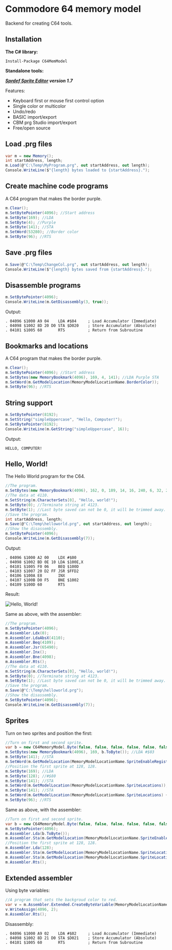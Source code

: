 # Commodore 64 memory model
Backend for creating C64 tools.

## Installation

**The C# library:**

`Install-Package C64MemModel`

**Standalone tools:**

***[Sprdef Sprite Editor](http://winsoft.se/files/SetupSprdef.exe) version 1.7***

Features:
- Keyboard first or mouse first control option
- Single color or multicolor
- Undo/redo
- BASIC import/export
- CBM prg Studio import/export
- Free/open source

## Load .prg files
```C#
var m = new Memory();
int startAddress, length;
m.Load(@"C:\Temp\MyProgram.prg", out startAddress, out length);
Console.WriteLine($"{length} bytes loaded to {startAddress}.");
```

## Create machine code programs
A C64 program that makes the border purple.
```C#
m.Clear();
m.SetBytePointer(4096); //Start address
m.SetByte(169); //LDA
m.SetByte(4); //Purple
m.SetByte(141); //STA
m.SetWord(53280); //Border color
m.SetByte(96); //RTS
```

## Save .prg files
```C#
m.Save(@"C:\Temp\ChangeCol.prg", out startAddress, out length);
Console.WriteLine($"{length} bytes saved from {startAddress}.");
```

## Disassemble programs
```C#
m.SetBytePointer(4096);
Console.WriteLine(m.GetDisassembly(3, true));
```

Output:
```
. 04096 $1000 A9 04    LDA #$04     ; Load Accumulator (Immediate)
. 04098 $1002 8D 20 D0 STA $D020    ; Store Accumulator (Absolute)
. 04101 $1005 60       RTS          ; Return from Subroutine
```

## Bookmarks and locations
A C64 program that makes the border purple.
```C#
m.Clear();
m.SetBytePointer(4096); //Start address
m.SetBytes(new MemoryBookmark(4096), 169, 4, 141); //LDA Purple STA
m.SetWord(m.GetModelLocation(MemoryModelLocationName.BorderColor));
m.SetByte(96); //RTS
```

## String support
```C#
m.SetBytePointer(8192);
m.SetString("simpleUppercase", "Hello, Computer!");
m.SetBytePointer(8192);
Console.WriteLine(m.GetString("simpleUppercase", 16));
```

Output:
```
HELLO, COMPUTER!
```

## Hello, World!
The Hello World program for the C64.
```C#
//The program.
m.SetBytes(new MemoryBookmark(4096), 162, 0, 189, 14, 16, 240, 6, 32, 210, 255, 232, 208, 245, 96);
//The data at 4110.
m.SetString(m.CharacterSets[0], "Hello, world!");
m.SetByte(0); //Terminate string at 4123.
m.SetByte(1); //Last byte saved can not be 0, it will be trimmed away.
//Save the program.     
int startAddress, length;
m.Save(@"C:\Temp\helloworld.prg", out startAddress, out length);
//Show the disassembly.
m.SetBytePointer(4096);
Console.WriteLine(m.GetDisassembly(7));
```

Output:
```
. 04096 $1000 A2 00    LDX #$00
. 04098 $1002 BD 0E 10 LDA $100E,X
. 04101 $1005 F0 06    BEQ $100D
. 04103 $1007 20 D2 FF JSR $FFD2
. 04106 $100A E8       INX
. 04107 $100B D0 F5    BNE $1002
. 04109 $100D 60       RTS
```

Result:

![Hello, World!](http://imghost.winsoft.se/upload/270571459008119c64helloworld.jpg)

Same as above, with the assembler:
```C#
//The program.
m.SetBytePointer(4096);
m.Assembler.Ldx(0);
m.Assembler.LdaAbsX(4110);
m.Assembler.Beq(4109);
m.Assembler.Jsr(65490);
m.Assembler.Inx();
m.Assembler.Bne(4098);
m.Assembler.Rts();
//The data at 4110.
m.SetString(m.CharacterSets[0], "Hello, world!");
m.SetByte(0); //Terminate string at 4123.
m.SetByte(1); //Last byte saved can not be 0, it will be trimmed away.
//Save the program.     
m.Save(@"C:\Temp\helloworld.prg");
//Show the disassembly.
m.SetBytePointer(4096);
Console.WriteLine(m.GetDisassembly(7));
```

## Sprites
Turn on two sprites and position the first:
```C#
//Turn on first and second sprite.
var b = new C64MemoryModel.Byte(false, false, false, false, false, false, true, true);
m.SetBytes(new MemoryBookmark(4096), 169, b.ToByte()); //LDA #$03
m.SetByte(141); //STA
m.SetWord(m.GetModelLocation(MemoryModelLocationName.SpriteEnableRegister));
//Position the first sprite at 128, 128.
m.SetByte(169); //LDA
m.SetByte(128); //#$80
m.SetByte(141); //STA
m.SetWord(m.GetModelLocation(MemoryModelLocationName.SpriteLocations));
m.SetByte(141); //STA
m.SetWord(m.GetModelLocation(MemoryModelLocationName.SpriteLocations) + 1);
m.SetByte(96); //RTS
```

Same as above, with the assembler:
```C#
//Turn on first and second sprite.
var b = new C64MemoryModel.Byte(false, false, false, false, false, false, true, true);
m.SetBytePointer(4096);
m.Assembler.Lda(b.ToByte());
m.Assembler.Sta(m.GetModelLocation(MemoryModelLocationName.SpriteEnableRegister));
//Position the first sprite at 128, 128.
m.Assembler.Lda(128);
m.Assembler.Sta(m.GetModelLocation(MemoryModelLocationName.SpriteLocations));
m.Assembler.Sta(m.GetModelLocation(MemoryModelLocationName.SpriteLocations) + 1);
m.Assembler.Rts();
```

## Extended assembler
Using byte variables:
```C#
//A program that sets the backgroud color to red.
var v = m.Assembler.Extended.CreateByteVariable(MemoryModelLocationName.BackgroundColor);
v.WriteAssign(4096, 2);
m.Assembler.Rts();
```
Disassembly:
```
. 04096 $1000 A9 02    LDA #$02     ; Load Accumulator (Immediate)
. 04098 $1002 8D 21 D0 STA $D021    ; Store Accumulator (Absolute)
. 04101 $1005 60       RTS          ; Return from Subroutine
```

